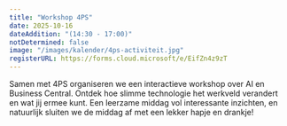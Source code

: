 ```yaml
---
title: "Workshop 4PS"
date: 2025-10-16
dateAddition: "(14:30 - 17:00)"
notDetermined: false
image: "/images/kalender/4ps-activiteit.jpg"
registerURL: https://forms.cloud.microsoft/e/EifZn4z9zT
---
```


Samen met 4PS organiseren we een interactieve workshop over AI en Business Central. Ontdek hoe slimme technologie het werkveld verandert en wat jij ermee kunt.
Een leerzame middag vol interessante inzichten, en natuurlijk sluiten we de middag af met een lekker hapje en drankje!

